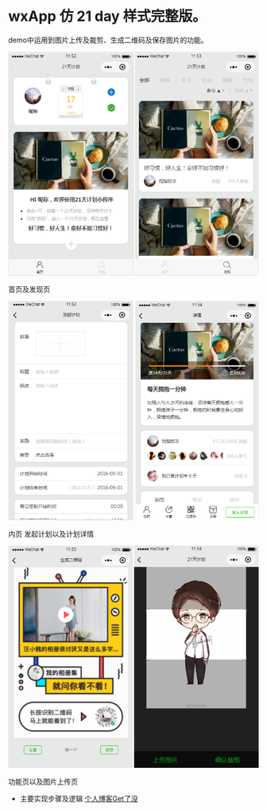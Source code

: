 # wxApp 仿 21 day 样式完整版。

demo中运用到图片上传及裁剪、生成二维码及保存图片的功能。

![Image text](./Img/20180724115329.png) 

首页及发现页

![Image text](./Img/20180724115433.png) 

内页 发起计划以及计划详情

![Image text](./Img/20180724115447.png) 

功能页以及图片上传页

* 主要实现步骤及逻辑 [个人博客Get了没](http://blog.getzoo5.top/?_blank)